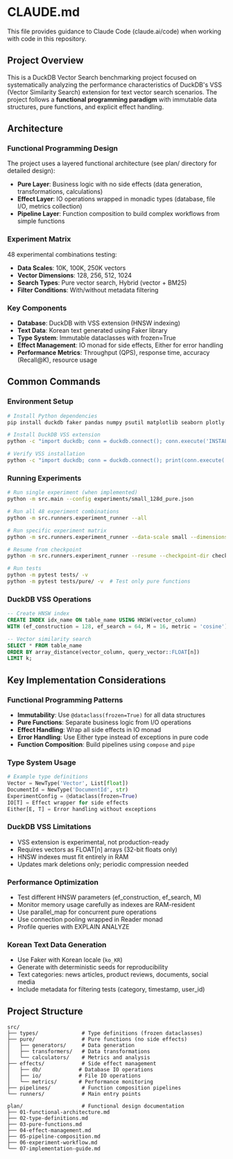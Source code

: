 # CLAUDE.md

This file provides guidance to Claude Code (claude.ai/code) when working with code in this repository.

## Project Overview

This is a DuckDB Vector Search benchmarking project focused on systematically analyzing the performance characteristics of DuckDB's VSS (Vector Similarity Search) extension for text vector search scenarios. The project follows a **functional programming paradigm** with immutable data structures, pure functions, and explicit effect handling.

## Architecture

### Functional Programming Design
The project uses a layered functional architecture (see plan/ directory for detailed design):
- **Pure Layer**: Business logic with no side effects (data generation, transformations, calculations)
- **Effect Layer**: IO operations wrapped in monadic types (database, file I/O, metrics collection)
- **Pipeline Layer**: Function composition to build complex workflows from simple functions

### Experiment Matrix
48 experimental combinations testing:
- **Data Scales**: 10K, 100K, 250K vectors
- **Vector Dimensions**: 128, 256, 512, 1024
- **Search Types**: Pure vector search, Hybrid (vector + BM25)
- **Filter Conditions**: With/without metadata filtering

### Key Components
- **Database**: DuckDB with VSS extension (HNSW indexing)
- **Text Data**: Korean text generated using Faker library
- **Type System**: Immutable dataclasses with frozen=True
- **Effect Management**: IO monad for side effects, Either for error handling
- **Performance Metrics**: Throughput (QPS), response time, accuracy (Recall@K), resource usage

## Common Commands

### Environment Setup
```bash
# Install Python dependencies
pip install duckdb faker pandas numpy psutil matplotlib seaborn plotly pyrsistent

# Install DuckDB VSS extension
python -c "import duckdb; conn = duckdb.connect(); conn.execute('INSTALL vss'); conn.execute('LOAD vss')"

# Verify VSS installation
python -c "import duckdb; conn = duckdb.connect(); print(conn.execute('SELECT * FROM duckdb_extensions() WHERE extension_name = \'vss\'').fetchall())"
```

### Running Experiments
```bash
# Run single experiment (when implemented)
python -m src.main --config experiments/small_128d_pure.json

# Run all 48 experiment combinations
python -m src.runners.experiment_runner --all

# Run specific experiment matrix
python -m src.runners.experiment_runner --data-scale small --dimensions 128,256

# Resume from checkpoint
python -m src.runners.experiment_runner --resume --checkpoint-dir checkpoints/

# Run tests
python -m pytest tests/ -v
python -m pytest tests/pure/ -v  # Test only pure functions
```

### DuckDB VSS Operations
```sql
-- Create HNSW index
CREATE INDEX idx_name ON table_name USING HNSW(vector_column) 
WITH (ef_construction = 128, ef_search = 64, M = 16, metric = 'cosine');

-- Vector similarity search
SELECT * FROM table_name 
ORDER BY array_distance(vector_column, query_vector::FLOAT[n])
LIMIT k;
```

## Key Implementation Considerations

### Functional Programming Patterns
- **Immutability**: Use `@dataclass(frozen=True)` for all data structures
- **Pure Functions**: Separate business logic from I/O operations
- **Effect Handling**: Wrap all side effects in IO monad
- **Error Handling**: Use Either type instead of exceptions in pure code
- **Function Composition**: Build pipelines using `compose` and `pipe`

### Type System Usage
```python
# Example type definitions
Vector = NewType('Vector', List[float])
DocumentId = NewType('DocumentId', str)
ExperimentConfig = @dataclass(frozen=True)
IO[T] = Effect wrapper for side effects
Either[E, T] = Error handling without exceptions
```

### DuckDB VSS Limitations
- VSS extension is experimental, not production-ready
- Requires vectors as FLOAT[n] arrays (32-bit floats only)
- HNSW indexes must fit entirely in RAM
- Updates mark deletions only; periodic compression needed

### Performance Optimization
- Test different HNSW parameters (ef_construction, ef_search, M)
- Monitor memory usage carefully as indexes are RAM-resident
- Use parallel_map for concurrent pure operations
- Use connection pooling wrapped in Reader monad
- Profile queries with EXPLAIN ANALYZE

### Korean Text Data Generation
- Use Faker with Korean locale (`ko_KR`)
- Generate with deterministic seeds for reproducibility
- Text categories: news articles, product reviews, documents, social media
- Include metadata for filtering tests (category, timestamp, user_id)

## Project Structure

```
src/
├── types/              # Type definitions (frozen dataclasses)
├── pure/               # Pure functions (no side effects)
│   ├── generators/     # Data generation
│   ├── transformers/   # Data transformations
│   └── calculators/    # Metrics and analysis
├── effects/            # Side effect management
│   ├── db/            # Database IO operations
│   ├── io/            # File IO operations
│   └── metrics/       # Performance monitoring
├── pipelines/          # Function composition pipelines
└── runners/            # Main entry points

plan/                   # Functional design documentation
├── 01-functional-architecture.md
├── 02-type-definitions.md
├── 03-pure-functions.md
├── 04-effect-management.md
├── 05-pipeline-composition.md
├── 06-experiment-workflow.md
└── 07-implementation-guide.md
```